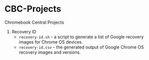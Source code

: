 # CBC-Projects
Chromebook Central Projects

1. Recovery ID
   * `recovery-id.sh`  - a script to generate a list of Google recovery images for Chrome OS devices.
   * `recovery-id.csv` - the generated output of Google Chrome OS recovery images and versions.

